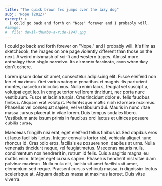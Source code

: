 ```yaml
---
title: "The quick brown fox jumps over the lazy dog" 
subj: "Nope (2022)"
excerpt: >
  I could go back and forth on "Nope" forever and I probably will.
#image:
#  file: devil-thumbs-a-ride-1947.jpg
---
```


I could go back and forth forever on "Nope," and I probably will. It's film as sketchbook, the images on one page violently different than those on the next. A weird mishmash of sci-fi and western tropes. Almost more anthology than single narrative. Its elements fascinate, even when they don't cohere. 

Lorem ipsum dolor sit amet, consectetur adipiscing elit. Fusce eleifend non leo et maximus. Orci varius natoque penatibus et magnis dis parturient montes, nascetur ridiculus mus. Nulla enim lacus, feugiat vel suscipit a, volutpat eget leo. In congue tortor vel lorem tincidunt, nec porta nunc vestibulum. Fusce et lacinia turpis. Cras tincidunt dolor eu felis faucibus finibus. Aliquam erat volutpat. Pellentesque mattis nibh id ornare maximus. Phasellus vel consequat sapien, vel vestibulum dui. Mauris in nunc vitae massa cursus placerat in vitae lorem. Duis tempus sodales libero. Vestibulum ante ipsum primis in faucibus orci luctus et ultrices posuere cubilia curae;

Maecenas fringilla nisi erat, eget eleifend tellus finibus id. Sed dapibus eros ut lacus facilisis luctus. Integer convallis tortor nisl, vehicula aliquet nunc rhoncus id. Cras odio eros, facilisis eu posuere non, dapibus at urna. Nulla venenatis tincidunt neque, vel feugiat metus. Maecenas mauris nulla, condimentum non hendrerit in, rutrum id felis. Duis a sagittis magna, eu mattis enim. Integer eget cursus sapien. Phasellus hendrerit nisl vitae diam pulvinar maximus. Nulla nulla elit, lacinia sit amet facilisis sit amet, elementum sed neque. Praesent cursus vehicula massa, in dignissim lectus scelerisque at. Aliquam dapibus massa at maximus laoreet. Duis vitae viverra.